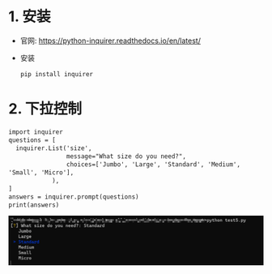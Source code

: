 # 1. 安装

* 官网: https://python-inquirer.readthedocs.io/en/latest/

* 安装

  ```shell
  pip install inquirer
  ```

# 2. 下拉控制

```shell
import inquirer
questions = [
  inquirer.List('size',
                message="What size do you need?",
                choices=['Jumbo', 'Large', 'Standard', 'Medium', 'Small', 'Micro'],
            ),
]
answers = inquirer.prompt(questions)
print(answers)
```

![image-20230912172005400](.image/06-%E5%91%BD%E4%BB%A4%E8%A1%8C%E4%B8%8B%E6%8B%89/image-20230912172005400.png)

